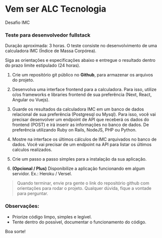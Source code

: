 # Vem ser ALC Tecnologia
Desafio IMC

### Teste para desenvolvedor fullstack
Duração aproximada: 3 horas.
O teste consiste no desenvolvimento de uma calculadora IMC (Índice de Massa Corpórea).

Siga as orientações e especificações abaixo e entregue o resultado dentro do prazo limite estipulado (24 horas).

1. Crie um repositório git público no **Github**, para armazenar os arquivos do projeto.

2. Desenvolva uma interface frontend para a calculadora.
Para isso, utilize o/os frameworks e libraries frontend de sua preferência (Next, React, Angular ou Vuejs).

3. Guarde os resultados da calculadora IMC em um banco de dados relacional de sua preferência (Postgresql ou Mysql).
Para isso, você vai precisar desenvolver um endpoint de API que receberá os dados do frontend (POST) e irá inserir as informações no banco de dados. 
De preferência utilizando Ruby on Rails, NodeJS, PHP ou Python.

4. Mostre na interface os últimos cálculos de IMC arquivados no banco de dados.
Você vai precisar de um endpoint na API para listar os últimos calculos realizados.

5. Crie um passo a passo simples para a instalação da sua aplicação.

6. **(Opcional / Plus)** Disponibilize a aplicação funcionando em algum servidor. Ex.: Heroku / Versel.

> Quando terminar, envie pra gente o link do repositório github com orientações para rodar o projeto.
> Qualquer dúvida, fique a vontade para perguntar.

### Observações:
- Priorize código limpo, simples e legível.
- Tente dentro do possível, documentar o funcionamento do código.

Boa sorte!

